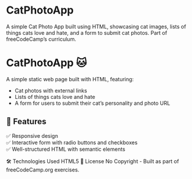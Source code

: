 # CatPhotoApp
A simple Cat Photo App built using HTML, showcasing cat images, lists of things cats love and hate, and a form to submit cat photos. Part of freeCodeCamp’s curriculum.

# CatPhotoApp 🐱  

A simple static web page built with HTML, featuring:  
- Cat photos with external links  
- Lists of things cats love and hate  
- A form for users to submit their cat’s personality and photo URL  

## 📌 Features  
✅ Responsive design  
✅ Interactive form with radio buttons and checkboxes  
✅ Well-structured HTML with semantic elements  

🛠️ Technologies Used
HTML5
📜 License
No Copyright - Built as part of freeCodeCamp.org exercises.
